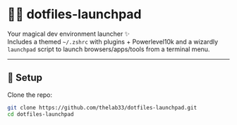 # 🧙‍♂️ dotfiles-launchpad

Your magical dev environment launcher ✨  
Includes a themed `~/.zshrc` with plugins + Powerlevel10k and a wizardly `launchpad` script to launch browsers/apps/tools from a terminal menu.

---

## 🚀 Setup

Clone the repo:

```bash
git clone https://github.com/thelab33/dotfiles-launchpad.git
cd dotfiles-launchpad

